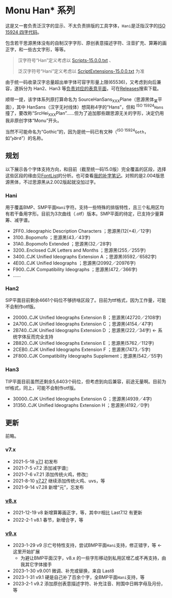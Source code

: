 # Monu Han* 系列
这是又一套负责泛汉字的显示、不太负责排版的工具字体，`Hani`是泛指汉字的[ISO 15924 四字代码](/abbr)。

包含若干思源黑体没有的自制汉字字形、原创表意描述字符、注音扩充、算筹的画正字，和一些古文字形，等等。

> 汉字符号“Han”定义考虑以 [Scripts-15.0.0.txt](https://www.unicode.org/Public/15.0.0/ucd/Scripts.txt) 、
> 
> 泛汉字符号“Hani”定义考虑以 [ScriptExtensions-15.0.0.txt](https://www.unicode.org/Public/15.0.0/ucd/ScriptExtensions.txt) 为准

由于统一码收录汉字总量超出单字体可容字形量上限(65536)，又考虑到向后兼容，遂拆分为 Han2、Han3 等[负责对应的表意平面](/Blocks#平面)，可在[Releases](https://github.com/MY1L/Unicode/releases?q=MonuHani&expanded=true)搜索下载。

顺带一提，该字体系列原打算命名为 SourceHanSans<sub>XXX</sub>Plane（思源黑体<sub>某</sub>平面），其中 HanSans（汉字无衬线体）想简称4字的“Hans”，但和 <sup>ISO 15924</sup>`Hans`撞了，要改称“SrcHei<sub>XXX</sub>Plan”……但为了追加那些跟思源无关的字形，决定仍用我非原创字体“Monu”开头。

当然不可能命名为“Gothic”的，因为是统一码已有文种（<sup>ISO 15924</sup>`Goth`，如“𐌰𐌱𐌲𐌳”）的名称。

## 规划
以下展示各个字体支持方向，和目前（截至统一码15.0版）完全覆盖的区段，选择这些区段的缘由见[FontList](/FontList)的分析。也可查看[我的补字笔记](/Hani/note.md)。对照的是2.004版思源黑体，不过思源黑从2.002版起就没加过字。
### Hani
用于覆盖BMP、SMP平面`Hani`字符。支持一些特殊的排版特性，且三个私用区均有若干备用字形。目前为3次曲线（.otf）版本。SMP平面的待定，已支持少量算筹、减字谱。
- 2FF0..Ideographic Description Characters	；思源黑(12(+4)／12字)
- 3100..Bopomofo				；思源黑(43／43字)
- 31A0..Bopomofo Extended			；思源黑(32／28字)
- 3200..Enclosed CJK Letters and Months		；思源黑(255／255字)
- 3400..CJK Unified Ideographs Extension A	；思源黑(6592／6582字)
- 4E00..CJK Unified Ideographs			；思源黑(20992／20976字)
- F900..CJK Compatibility Ideographs		；思源黑(472／366字)
- ……

### Han2
SIP平面目前剩余4661个码位不够挤啥区段了。目前为ttf格式，因为工作量，可能不会制作otf版。
- 20000..CJK Unified Ideographs Extension B	；思源黑(42720／2108字)
- 2A700..CJK Unified Ideographs Extension C	；思源黑(4154／47字)
- 2B740..CJK Unified Ideographs Extension D	；思源黑(222／34字) ← 系统字体反而完全支持
- 2B820..CJK Unified Ideographs Extension E	；思源黑(5762／112字)
- 2CEB0..CJK Unified Ideographs Extension F	；思源黑(7473／5字)
- 2F800..CJK Compatibility Ideographs Supplement；思源黑(542／55字)

### Han3
TIP平面目前虽然还剩余5,6403个码位，但考虑到向后兼容，前途无量啊。目前为ttf格式，同上，可能不会制作otf版。
- 30000..CJK Unified Ideographs Extension G	；思源黑(4939／4字)
- 31350..CJK Unified Ideographs Extension H	；思源黑(4192／0字)

## 更新
前略。

### v7.x
- 2021-5-18 [v7.1](https://github.com/MY1L/Unicode/releases/tag/v6.2) 初发布
- 2021-7-5  v7.2 添加减字谱`𝬑`
- 2021-7-6  v7.21 添加传统火鸡，修改`𮧵`
- 2021-8-10 [v7.27](https://github.com/MY1L/Unicode/releases/tag/v6.21) 继续添加传统火鸡、uvs，等
- 2021-9-14 v7.28 新增“元”，忘发布

### [v8.x](https://github.com/MY1L/Unicode/releases/tag/Hani8)
- 2021-‎12-‎19 v8 新增算筹画正字，等，其中`𝍵`相比 Last7.12 有更新
- 2022-‎2-‎1 v8.1 春节，新增合字，等

### [v9.x](https://github.com/MY1L/Unicode/releases/tag/Hani9)
- 2023-1-29 v9 示亡号特性支持，尝试BMP平面`Hani`支持，修正错字，等 ← 这里开始扩展
  - 为避让BMP平面汉字，v8.x 的一些字形移动到私用区增乙或不再支持，由我其它字体接手
- 2023-1-30 v9.001 微调、补充或替换，来自 Last8
- 2023-1-31 v9.1 硬是自己补了百余个字，全BMP平面`Hani`支持，等
- 2023-2-1  v9.2 添加原创表意描述字符、补充注音、附围中日韩字母及月份，等